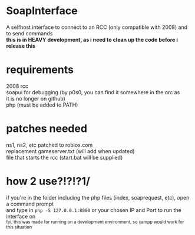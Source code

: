 # SoapInterface
A selfhost interface to connect to an RCC (only compatible with 2008) and to send commands<br>
<b>this is in HEAVY development, as i need to clean up the code before i release this</b>

# requirements
2008 rcc<br>
soapui for debugging (by p0s0, you can find it somewhere in the orc as <br>
it is no longer on github)<br>
php (must be added to PATH)

# patches needed
ns1, ns2, etc patched to roblox.com<br>
replacement gameserver.txt (will add when updated)<br>
file that starts the rcc (start.bat will be supplied)

# how 2 use?!?!?1/
if you're in the folder including the php files (index, soaprequest, etc), open a command prompt<br>
and type in `php -S 127.0.0.1:8000` or your chosen IP and Port to run the interface on<br>
<sub> fyi, this was made for running on a development environment, so xampp would work for this situation </sub>

